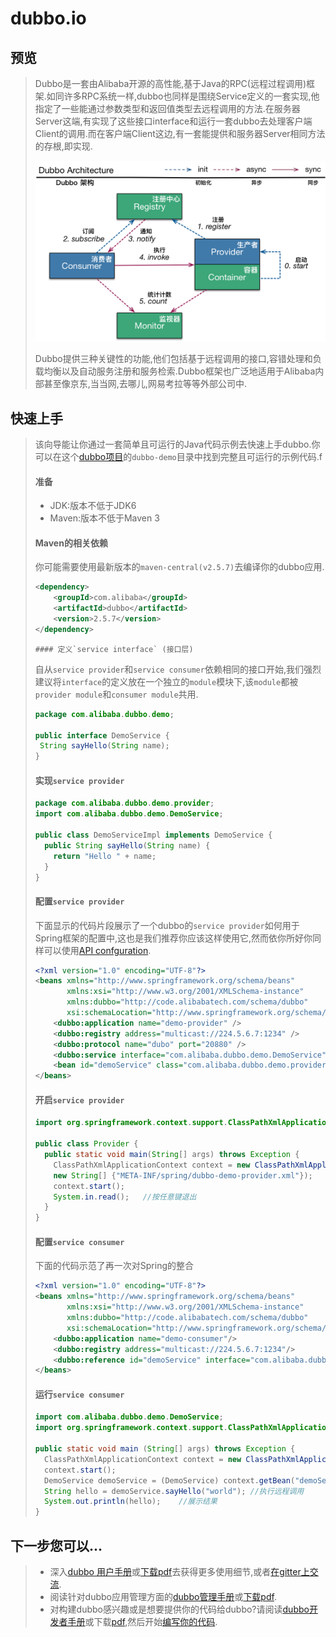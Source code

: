 # dubbo.io

## 预览

>   ​	Dubbo是一套由Alibaba开源的高性能,基于Java的RPC(远程过程调用)框架.如同许多RPC系统一样,dubbo也同样是围绕Service定义的一套实现,他指定了一些能通过参数类型和返回值类型去远程调用的方法.在服务器Server这端,有实现了这些接口interface和运行一套dubbo去处理客户端Client的调用.而在客户端Client这边,有一套能提供和服务器Server相同方法的存根,即实现.
>
>   ![dubbo-architecture](dubbo-architecture.png)
>
>   ​	Dubbo提供三种关键性的功能,他们包括基于远程调用的接口,容错处理和负载均衡以及自动服务注册和服务检索.Dubbo框架也广泛地适用于Alibaba内部甚至像京东,当当网,去哪儿,网易考拉等等外部公司中.



## 快速上手

>   ​	该向导能让你通过一套简单且可运行的Java代码示例去快速上手dubbo.你可以在这个[dubbo项目](https://github.com/alibaba/dubbo)的`dubbo-demo`目录中找到完整且可运行的示例代码.f
>
>
>   #### 准备
>
>   *   JDK:版本不低于JDK6
>   *   Maven:版本不低于Maven 3
>
>   #### Maven的相关依赖
>
>   ​	你可能需要使用最新版本的`maven-central(v2.5.7)`去编译你的dubbo应用.
>
>   ```xml
>   <dependency>
>   	<groupId>com.alibaba</groupId>
>   	<artifactId>dubbo</artifactId>
>   	<version>2.5.7</version>
>   </dependency>
>   ```
>
>     #### 定义`service interface` (接口层)
>
>   自从`service provider`和`service consumer`依赖相同的接口开始,我们强烈建议将`interface`的定义放在一个独立的`module`模块下,该`module`都被`provider module`和`consumer module`共用.
>
>    ```java
>   package com.alibaba.dubbo.demo;
>
>   public interface DemoService {
>     String sayHello(String name);
>   }
>    ```
>
>   #### 实现`service provider`
>
>   ```java
>   package com.alibaba.dubbo.demo.provider;
>   import com.alibaba.dubbo.demo.DemoService;
>
>   public class DemoServiceImpl implements DemoService {
>     public String sayHello(String name) {
>       return "Hello " + name;
>     }
>   }
>   ```
>
>   #### 配置`service provider`
>
>   下面显示的代码片段展示了一个dubbo的`service provider`如何用于Spring框架的配置中,这也是我们推荐你应该这样使用它,然而依你所好你同样可以使用[API confguration](https://dubbo.gitbooks.io/dubbo-user-book/content/configuration/api.html).
>
>   ```xml
>   <?xml version="1.0" encoding="UTF-8"?>
>   <beans xmlns="http://www.springframework.org/schema/beans"
>          xmlns:xsi="http://www.w3.org/2001/XMLSchema-instance"
>          xmlns:dubbo="http://code.alibabatech.com/schema/dubbo"
>          xsi:schemaLocation="http://www.springframework.org/schema/beans http://www.springframework.org/schema/beans/spring-beans.xsd http://code.alibabatech.com/schema/dubbo http://code.alibabatech.com/schema/dubbo/dubbo.xsd">
>   	<dubbo:application name="demo-provider" />
>   	<dubbo:registry address="multicast://224.5.6.7:1234" />
>   	<dubbo:protocol name="dubo" port="20880" />
>   	<dubbo:service interface="com.alibaba.dubbo.demo.DemoService" ref="demoService" />
>   	<bean id="demoService" class="com.alibaba.dubbo.demo.provider.DemoServiceImpl" />
>   </beans>
>   ```
>
>   #### 开启`service provider`
>
>   ```java
>   import org.springframework.context.support.ClassPathXmlApplicationContext;
>
>   public class Provider {
>     public static void main(String[] args) throws Exception {
>       ClassPathXmlApplicationContext context = new ClassPathXmlApplicationContext(
>       new String[] {"META-INF/spring/dubbo-demo-provider.xml"});
>       context.start();
>       System.in.read();	//按任意键退出
>     }
>   }
>   ```
>
>   #### 配置`service consumer`
>
>   下面的代码示范了再一次对Spring的整合
>
>   ```xml
>   <?xml version="1.0" encoding="UTF-8"?>
>   <beans xmlns="http://www.springframework.org/schema/beans"
>          xmlns:xsi="http://www.w3.org/2001/XMLSchema-instance"
>          xmlns:dubbo="http://code.alibabatech.com/schema/dubbo"
>          xsi:schemaLocation="http://www.springframework.org/schema/beans http://www.springframework.org/schema/beans/spring-beans.xsd http://code.alibabatech.com/schema/dubbo http://code.alibabatech.com/schema/dubbo/dubbo.xsd">
>       <dubbo:application name="demo-consumer"/>
>       <dubbo:registry address="multicast://224.5.6.7:1234"/>
>       <dubbo:reference id="demoService" interface="com.alibaba.dubbo.demo.DemoService"/>
>   </beans>
>   ```
>
>   #### 运行`service consumer`
>
>   ```java
>   import com.alibaba.dubbo.demo.DemoService;
>   import org.springframework.context.support.ClassPathXmlApplicationContext;
>
>   public static void main (String[] args) throws Exception {
>     ClassPathXmlApplicationContext context = new ClassPathXmlApplicationContext(new String[] {"META-INF/spring/dubbo-demo-consumer.xml"});
>     context.start();
>     DemoService demoService = (DemoService) context.getBean("demoService");	//获得远程调用的代理对象
>     String hello = demoService.sayHello("world");	//执行远程调用
>     System.out.println(hello);	//展示结果
>   }
>   ```

## 下一步您可以...

>   *   深入[dubbo 用户手册](http://dubbo.io/books/dubbo-user-book/)或[下载pdf](https://raw.githubusercontent.com/dubbo/dubbo.github.io/master/docs/dubbo-user-book.pdf)去获得更多使用细节,或者[在gitter上交流](https://gitter.im/alibaba/dubbo?utm_source=badge&utm_medium=badge&utm_campaign=pr-badge).
>   *   阅读针对dubbo应用管理方面的[dubbo管理手册](http://dubbo.io/books/dubbo-admin-book/)或[下载pdf](https://raw.githubusercontent.com/dubbo/dubbo.github.io/master/docs/dubbo-admin-book.pdf).
>   *   对构建dubbo感兴趣或是想要提供你的代码给dubbo?请阅读[dubbo开发者手册](http://dubbo.io/books/dubbo-dev-book/)或下载[pdf](https://raw.githubusercontent.com/dubbo/dubbo.github.io/master/docs/dubbo-dev-book.pdf),然后开始[编写你的代码](https://github.com/alibaba/dubbo).
